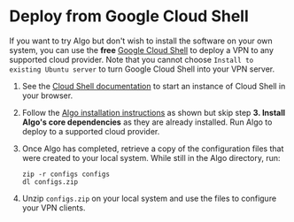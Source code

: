 # Deploy from Google Cloud Shell

If you want to try Algo but don't wish to install the software on your own system, you can use the **free** [Google Cloud Shell](https://cloud.google.com/shell/) to deploy a VPN to any supported cloud provider. Note that you cannot choose `Install to existing Ubuntu server` to turn Google Cloud Shell into your VPN server.

1. See the [Cloud Shell documentation](https://cloud.google.com/shell/docs/) to start an instance of Cloud Shell in your browser.

2. Follow the [Algo installation instructions](https://github.com/trailofbits/algo#deploy-the-algo-server) as shown but skip step **3. Install Algo's core dependencies** as they are already installed. Run Algo to deploy to a supported cloud provider.

3. Once Algo has completed, retrieve a copy of the configuration files that were created to your local system. While still in the Algo directory, run:
    ```
    zip -r configs configs
    dl configs.zip
    ```

4. Unzip `configs.zip` on your local system and use the files to configure your VPN clients.
